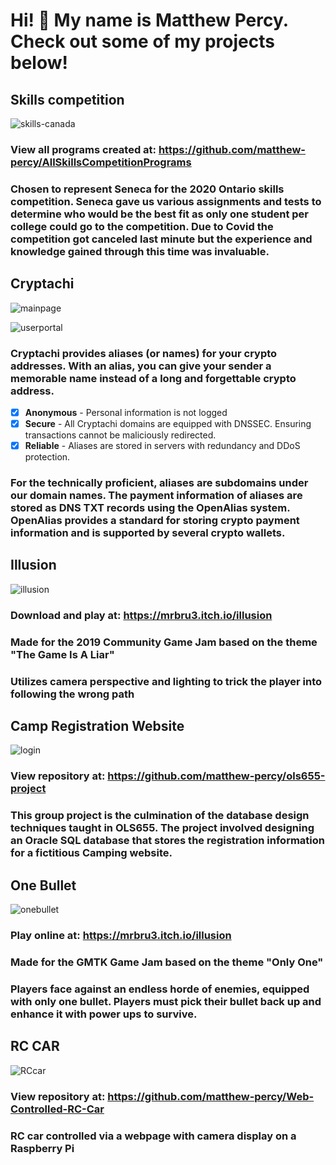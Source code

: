 
# Hi! 👋 My name is Matthew Percy. Check out some of my projects below!


## Skills competition
![skills-canada](https://user-images.githubusercontent.com/53625291/230654716-2e1ed2c1-00bb-4ecb-8472-1f8b16cb9221.jpg)

### View all programs created at: https://github.com/matthew-percy/AllSkillsCompetitionPrograms

### Chosen to represent Seneca for the 2020 Ontario skills competition. Seneca gave us various assignments and tests to determine who would be the best fit as only one student per college could go to the competition. Due to Covid the competition got canceled last minute but the experience and knowledge gained through this time was invaluable.

## Cryptachi

![mainpage](https://user-images.githubusercontent.com/53625291/230649715-9c3b7dd9-bdb9-4416-bfa6-261957c5415a.png)

![userportal](https://user-images.githubusercontent.com/53625291/230650070-9bc19a5d-bdea-46ee-8865-29a07d3dfc0d.png)

### Cryptachi provides aliases (or names) for your crypto addresses. With an alias, you can give your sender a memorable name instead of a long and forgettable crypto address.

 - [x] **Anonymous** - Personal information is not logged
 - [x] **Secure** - All Cryptachi domains are equipped with DNSSEC. Ensuring transactions cannot be maliciously redirected.
 - [x] **Reliable** - Aliases are stored in servers with redundancy and DDoS protection.

### For the technically proficient, aliases are subdomains under our domain names. The payment information of aliases are stored as DNS TXT records using the OpenAlias system. OpenAlias provides a standard for storing crypto payment information and is supported by several crypto wallets.

## Illusion
![illusion](https://user-images.githubusercontent.com/53625291/230651328-c2055054-c1f8-4d0f-bd13-03fda22d6814.png)

### Download and play at: https://mrbru3.itch.io/illusion
### Made for the 2019 Community Game Jam based on the theme "**The Game Is A Liar**" 

### Utilizes camera perspective and lighting to trick the player into following the wrong path

## Camp Registration Website
![login](https://user-images.githubusercontent.com/53625291/230654329-bb5bf1c6-3b9f-4996-b8d4-a2432711c9da.png)

### View repository at: https://github.com/matthew-percy/ols655-project

### This group project is the culmination of the database design techniques taught in OLS655. The project involved designing an Oracle SQL database that stores the registration information for a fictitious Camping website.

## One Bullet
![onebullet](https://user-images.githubusercontent.com/53625291/230655955-24bf504c-702e-44a9-942f-39a0deb1a840.png)

### Play online at: https://mrbru3.itch.io/illusion
### Made for the GMTK Game Jam based on the theme "**Only One**" 

### Players face against an endless horde of enemies, equipped with only one bullet. Players must pick their bullet back up and enhance it with power ups to survive.

## RC CAR
![RCcar](https://user-images.githubusercontent.com/53625291/230653824-0f75a0e5-7665-438a-bb20-faf1b9b685c3.jpeg)

### View repository at: https://github.com/matthew-percy/Web-Controlled-RC-Car

### RC car controlled via a webpage with camera display on a Raspberry Pi

<!--
**matthew-percy/matthew-percy** is a ✨ _special_ ✨ repository because its `README.md` (this file) appears on your GitHub profile.

Here are some ideas to get you started:

- 🔭 I’m currently working on ...
- 🌱 I’m currently learning ...
- 👯 I’m looking to collaborate on ...
- 🤔 I’m looking for help with ...
- 💬 Ask me about ...
- 📫 How to reach me: ...
- 😄 Pronouns: ...
- ⚡ Fun fact: ...
-->
